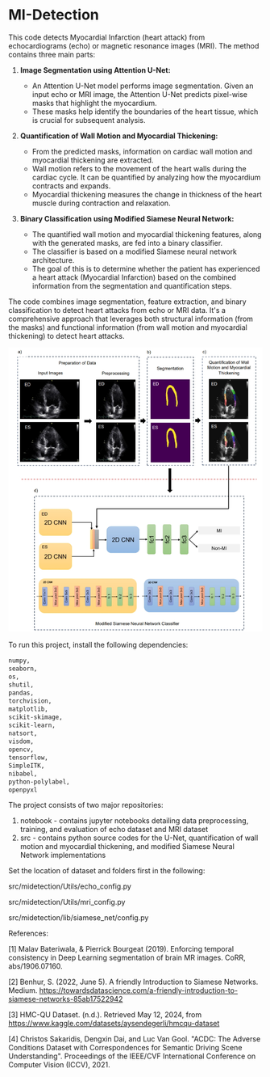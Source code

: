 # MI-Detection
This code detects Myocardial Infarction (heart attack) from echocardiograms (echo) or magnetic resonance images (MRI).
The method contains three main parts:

1. **Image Segmentation using Attention U-Net:**
   - An Attention U-Net model performs image segmentation. Given an input echo or MRI image, the Attention U-Net predicts pixel-wise masks that highlight the myocardium.
   - These masks help identify the boundaries of the heart tissue, which is crucial for subsequent analysis.

2. **Quantification of Wall Motion and Myocardial Thickening:**
   - From the predicted masks, information on cardiac wall motion and myocardial thickening are extracted.
   - Wall motion refers to the movement of the heart walls during the cardiac cycle. It can be quantified by analyzing how the myocardium contracts and expands.
   - Myocardial thickening measures the change in thickness of the heart muscle during contraction and relaxation.

3. **Binary Classification using Modified Siamese Neural Network:**
   - The quantified wall motion and myocardial thickening features, along with the generated masks, are fed into a binary classifier.
   - The classifier is based on a modified Siamese neural network architecture.
   - The goal of this is to determine whether the patient has experienced a heart attack (Myocardial Infarction) based on the combined information from the segmentation and quantification steps.

The code combines image segmentation, feature extraction, and binary classification to detect heart attacks from echo or MRI data. It's a comprehensive approach that leverages both structural information (from the masks) and functional information (from wall motion and myocardial thickening) to detect heart attacks.

![alt text](image.png)

To run this project, install the following dependencies:

    numpy,    
    seaborn, 
    os, 
    shutil, 
    pandas, 
    torchvision, 
    matplotlib, 
    scikit-skimage, 
    scikit-learn, 
    natsort, 
    visdom, 
    opencv, 
    tensorflow, 
    SimpleITK, 
    nibabel, 
    python-polylabel, 
    openpyxl

The project consists of two major repositories:
1. notebook - contains jupyter notebooks detailing data preprocessing, training, and evaluation of echo dataset and MRI dataset
2. src - contains python source codes for the U-Net, quantification of wall motion and myocardial thickening, and modified Siamese Neural Network implementations


Set the location of dataset and folders first in the following:

  src/midetection/Utils/echo_config.py
  
  src/midetection/Utils/mri_config.py
  
  src/midetection/lib/siamese_net/config.py 


References:

[1] Malav Bateriwala, & Pierrick Bourgeat (2019). Enforcing temporal consistency in Deep Learning segmentation of brain MR images. CoRR, abs/1906.07160.

[2] Benhur, S. (2022, June 5). A friendly Introduction to Siamese Networks. Medium. https://towardsdatascience.com/a-friendly-introduction-to-siamese-networks-85ab17522942

[3] HMC-QU Dataset. (n.d.). Retrieved May 12, 2024, from https://www.kaggle.com/datasets/aysendegerli/hmcqu-dataset

[4] Christos Sakaridis, Dengxin Dai, and Luc Van Gool. "ACDC: The Adverse Conditions Dataset with Correspondences for Semantic Driving Scene Understanding". Proceedings of the IEEE/CVF International Conference on Computer Vision (ICCV), 2021.
